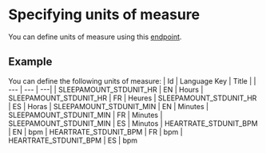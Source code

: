 # Specifying units of measure

You can define units of measure using this [endpoint](Url.com).

## Example
You can define the following units of measure:
| Id | Language Key | Title |
| --- | --- | ---|
| SLEEPAMOUNT_STDUNIT_HR | EN | Hours
| SLEEPAMOUNT_STDUNIT_HR | FR | Heures
| SLEEPAMOUNT_STDUNIT_HR | ES | Horas
| SLEEPAMOUNT_STDUNIT_MIN | EN | Minutes
| SLEEPAMOUNT_STDUNIT_MIN | FR | Minutes
| SLEEPAMOUNT_STDUNIT_MIN | ES | Minutos
| HEARTRATE_STDUNIT_BPM | EN | bpm
| HEARTRATE_STDUNIT_BPM | FR | bpm
| HEARTRATE_STDUNIT_BPM | ES | bpm


